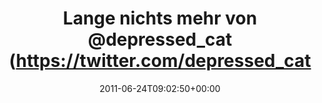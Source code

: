 ---
retweeted: false
source: <a href="http://twitter.com" rel="nofollow">Twitter Web Client</a>
entities:
  hashtags: []
  symbols: []
  user_mentions:
  - name: Depressed Cat
    screen_name: depressed_cat
    indices:
    - '22'
    - '36'
    id_str: '279482611'
    id: '279482611'
  urls: []
display_text_range:
- '0'
- '62'
favorite_count: '0'
id_str: '84184697671921664'
truncated: false
retweet_count: '0'
id: '84184697671921664'
created_at: Fri Jun 24 09:02:50 +0000 2011
favorited: false
full_text: Lange nichts mehr von [@depressed_cat](https://twitter.com/depressed_cat)
  gehört. Mache mir Sorgen.
lang: de
tags:
- pesos/twitter
date: '2011-06-24T09:02:50+00:00'
src: https://twitter.com/bascht/status/84184697671921664
original_url: https://twitter.com/bascht/status/84184697671921664
type: twitter_tweet
text: Lange nichts mehr von [@depressed_cat](https://twitter.com/depressed_cat) gehört.
  Mache mir Sorgen.
title: Lange nichts mehr von @depressed_cat (https://twitter.com/depressed_cat

---